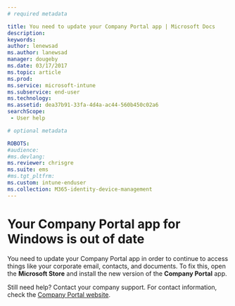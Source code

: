 ```yaml
---
# required metadata

title: You need to update your Company Portal app | Microsoft Docs
description:
keywords:
author: lenewsad
ms.author: lanewsad
manager: dougeby
ms.date: 03/17/2017
ms.topic: article
ms.prod:
ms.service: microsoft-intune
ms.subservice: end-user
ms.technology:
ms.assetid: dea37b91-33fa-4d4a-ac44-560b450c02a6
searchScope:
 - User help

# optional metadata

ROBOTS:  
#audience:
#ms.devlang:
ms.reviewer: chrisgre
ms.suite: ems
#ms.tgt_pltfrm:
ms.custom: intune-enduser
ms.collection: M365-identity-device-management
---
```


# Your Company Portal app for Windows is out of date

You need to update your Company Portal app in order to continue to access things like your corporate email, contacts, and documents. To fix this, open the **Microsoft Store** and install the new version of the **Company Portal** app.

Still need help? Contact your company support. For contact information, check the [Company Portal website](https://go.microsoft.com/fwlink/?linkid=2010980).
